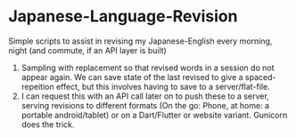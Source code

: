# Japanese-Language-Revision
Simple scripts to assist in revising my Japanese-English every morning, night (and commute, if an API layer is built)


1. Sampling with replacement so that revised words in a session do not appear again. We can save state of the last revised to give a spaced-repeition effect, but this involves having to save to a server/flat-file.
2. I can request this with an API call later on to push these to a server, serving revisions to different formats (On the go: Phone, at home: a portable android/tablet) or on a Dart/Flutter or website variant. Gunicorn does the trick.
